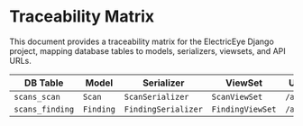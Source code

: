 # Traceability Matrix

This document provides a traceability matrix for the ElectricEye Django project, mapping database tables to models, serializers, viewsets, and API URLs.

| DB Table      | Model   | Serializer        | ViewSet         | URL Example      |
|---------------|---------|-------------------|-----------------|------------------|
| `scans_scan`  | `Scan`  | `ScanSerializer`  | `ScanViewSet`   | `/api/scans/`    |
| `scans_finding`| `Finding`| `FindingSerializer`| `FindingViewSet`  | `/api/findings/` |
